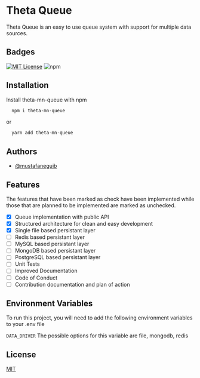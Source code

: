 
# Theta Queue

Theta Queue is an easy to use queue system with support for multiple data sources.


## Badges

[![MIT License](https://img.shields.io/badge/License-MIT-green.svg)](https://choosealicense.com/licenses/mit/) 
![npm](https://img.shields.io/npm/v/theta-mn-queue)


## Installation

Install theta-mn-queue with npm

```bash
  npm i theta-mn-queue

```
or

```bash
  yarn add theta-mn-queue
```
## Authors

- [@mustafaneguib](https://www.github.com/mustafaneguib)


## Features
The features that have been marked as check have been implemented while those that are planned to be implemented are marked as unchecked.

- [x] Queue implementation with public API
- [x] Structured architecture for clean and easy development
- [x] Single file based persistant layer
- [ ] Redis based persistant layer
- [ ] MySQL based persistant layer
- [ ] MongoDB based persistant layer
- [ ] PostgreSQL based persistant layer
- [ ] Unit Tests
- [ ] Improved Documentation
- [ ] Code of Conduct
- [ ] Contribution documentation and plan of action
## Environment Variables

To run this project, you will need to add the following environment variables to your .env file

`DATA_DRIVER`
The possible options for this variable are
file, mongodb, redis

## License

[MIT](https://choosealicense.com/licenses/mit/)

